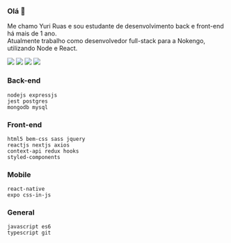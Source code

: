 ### Olá 👋

Me chamo Yuri Ruas e sou estudante de desenvolvimento back e front-end há mais de 1 ano.  
Atualmente trabalho como desenvolvedor full-stack para a Nokengo, utilizando Node e React.

[<img src="https://img.shields.io/badge/GitHub-100000?style=for-the-badge&logo=github&logoColor=white" />](http://github.com/oiruasyuri)
[<img src="https://img.shields.io/badge/Gmail-D14836?style=for-the-badge&logo=gmail&logoColor=white" />](mailto:oi.ruasy@gmail.com)
[<img src="https://img.shields.io/badge/LinkedIn-0077B5?style=for-the-badge&logo=linkedin&logoColor=white" />](https://www.linkedin.com/in/oiruasyuri)
[<img src="https://img.shields.io/badge/WhatsApp-25D366?style=for-the-badge&logo=whatsapp&logoColor=white" />](https://api.whatsapp.com/send?phone=5524998257832)

### Back-end
```
nodejs expressjs
jest postgres
mongodb mysql
```

### Front-end
```
html5 bem-css sass jquery
reactjs nextjs axios
context-api redux hooks
styled-components
```

### Mobile
```
react-native
expo css-in-js
```

### General
```
javascript es6
typescript git
```

<!--
**oiruasyuri/oiruasyuri** is a ✨ _special_ ✨ repository because its `README.md` (this file) appears on your GitHub profile.

Here are some ideas to get you started:

- 🔭 I’m currently working on ...
- 🌱 I’m currently learning ...
- 👯 I’m looking to collaborate on ...
- 🤔 I’m looking for help with ...
- 💬 Ask me about ...
- 📫 How to reach me: ...
- 😄 Pronouns: ...
- ⚡ Fun fact: ...
-->
